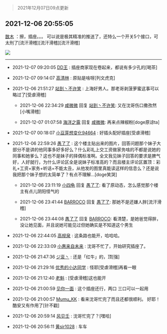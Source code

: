 > 2021年12月07日09点更新
<link rel="stylesheet" href="https://cdn.jsdelivr.net/gh/taotie6/sampleJSON@main/css/photo_show.css">
<meta name="referrer" content="no-referrer" />


 ## 2021-12-06 20:55:05 

 [㪚木](https://www.coolapk.com/feed/31948832?shareKey=ODQ4NzljM2M2NWY2NjFhZTBjNGQ~) ：擦，插座。。。
可以说是极其精准的推送了，还特么一个开关5个接口，可太刑了[流汗滑稽][流汗滑稽][流汗滑稽] 

<div class="album">
<img class="img-item" src="https://image.coolapk.com/feed/2021/1206/20/1081091_d1b93a23_5304_5784_300@1080x1151.png" />
</div>

 ------- 

- 2021-12-07 09:20:05 [DD王](uid=641913) : 插座商家现在卷起来，都说有多少孔的[喝茶] 

- 2021-12-07 09:14:07 [高清林](uid=8114305) : 原贴是啥呀[列文虎克] 

- 2021-12-06 21:51:27 [站到丶不许笑](uid=1165627) : 上海好男人。那老哥剥菠萝蜜这事可以略过了[受虐滑稽] 

    - 2021-12-06 22:34:29 [咸微微](uid=1248718) 回复 [站到丶不许笑](uid=1165627): 又在沈哥伤口撒孜然[小嘴滑稽] 

    - 2021-12-07 01:07:58 [海洋之露](uid=1111949) 回复 [咸微微](uid=1248718): 再来点辣椒粉[doge原谅ta] 

- 2021-12-07 00:18:07 [小豆芽想变化94664](uid=5184191) : 好插头配好插座[受虐滑稽] 

- 2021-12-06 22:59:26 [愚了了](uid=734193) : 这个楼主贴出来的图片，回答问题那个妹子大部分不是讲的他同事多好多好么？什么彩礼上交工资做家务啥的不都是说她的同事和她爹么？这也不是妹子的择偶标准啊。全文我见妹子回答的要求是脾气好，人好就行，为什么评论区全是说妹子标准高的？而且楼主评论区置顶：彩礼+工资+家务+听话+不能太丑<!--break-->，从他发的图里真能读这样的信息么？还是说我把那个妹子想的太简单了？有点不理解…[doge笑哭] 

    - 2021-12-06 23:11:19 [小四龟](uid=703974) 回复 [愚了了](uid=734193): 看了原动态，怎么感觉那个楼主有点儿阴阳怪气的 

    - 2021-12-06 23:41:44 [BARROCO](uid=838399) 回复 [愚了了](uid=734193): 那她不是还嫌人胖[流汗滑稽] 

    - 2021-12-06 23:44:08 [愚了了](uid=734193) 回复 [BARROCO](uid=838399): 看清楚，是她爸觉得胖，没让她见面，并且说她可能见过但她确实是不知道这个男生 

- 2021-12-06 22:44:05 [高规泉](uid=1123484) : 这条路也能开，哈哈哈。 

- 2021-12-06 22:33:09 [小惠来自未来](uid=847097) : 沈哥不忙了，开始研究插座了。 

- 2021-12-06 21:47:36 [ジ衮丶](uid=494451) : 还是「红牛」的，顶[强] 

- 2021-12-06 21:29:16 [优秀的小达同学](uid=3114536) : 怪耶[受虐滑稽]再看一眼 

- 2021-12-06 21:12:40 [老魁](uid=1703096) : [受虐滑稽]这也能开 

- 2021-12-06 21:00:59 [见你一面](uid=598942) : 这个插座还行，两口 三口可以一起用 

- 2021-12-06 21:00:57 [Mumu_KK](uid=1355663) : 看来沈哥忙完了而且还都很顺利。
好耶！酷安又有作用了[针不戳] 

- 2021-12-06 20:59:14 [风见壬](uid=1512297) : 沈哥忙完了？[嘿哈] 

- 2021-12-06 20:56:11 [黄sir1028](uid=905870) : 车车 


